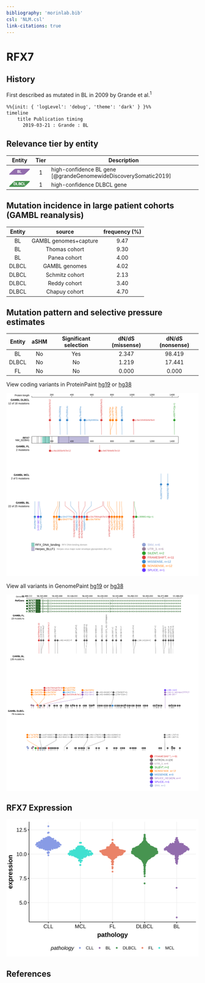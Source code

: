 ```yaml
---
bibliography: 'morinlab.bib'
csl: 'NLM.csl'
link-citations: true
---
```

# RFX7

## History
First described as mutated in BL in 2009 by Grande et al.<sup>1</sup>

```mermaid
%%{init: { 'logLevel': 'debug', 'theme': 'dark' } }%%
timeline
    title Publication timing
      2019-03-21 : Grande : BL
```

## Relevance tier by entity

|Entity|Tier|Description               |
|:------:|:----:|--------------------------|
|![BL](images/icons/BL_tier1.png)    |1   |high-confidence BL gene   [@grandeGenomewideDiscoverySomatic2019]|
|![DLBCL](images/icons/DLBCL_tier1.png) |1   |high-confidence DLBCL gene|

## Mutation incidence in large patient cohorts (GAMBL reanalysis)

|Entity|source               |frequency (%)|
|:------:|:---------------------:|:-------------:|
|BL    |GAMBL genomes+capture|9.47         |
|BL    |Thomas cohort        |9.30         |
|BL    |Panea cohort         |4.00         |
|DLBCL |GAMBL genomes        |4.02         |
|DLBCL |Schmitz cohort       |2.13         |
|DLBCL |Reddy cohort         |3.40         |
|DLBCL |Chapuy cohort        |4.70         |

## Mutation pattern and selective pressure estimates

|Entity|aSHM|Significant selection|dN/dS (missense)|dN/dS (nonsense)|
|:------:|:----:|:---------------------:|:----------------:|:----------------:|
|BL    |No  |Yes                  |2.347           |98.419          |
|DLBCL |No  |No                   |1.219           |17.441          |
|FL    |No  |No                   |0.000           | 0.000          |



View coding variants in ProteinPaint [hg19](https://morinlab.github.io/LLMPP/GAMBL/RFX7_protein.html)  or [hg38](https://morinlab.github.io/LLMPP/GAMBL/RFX7_protein_hg38.html)

![](images/proteinpaint/RFX7_NM_022841.svg)

View all variants in GenomePaint [hg19](https://morinlab.github.io/LLMPP/GAMBL/RFX7.html)  or [hg38](https://morinlab.github.io/LLMPP/GAMBL/RFX7_hg38.html)

![](images/proteinpaint/RFX7.svg)

## RFX7 Expression
![](images/gene_expression/RFX7_by_pathology.svg)

## References


<!-- ORIGIN: grandeGenomewideDiscoverySomatic2019 -->
<!-- BL: grandeGenomewideDiscoverySomatic2019 -->
